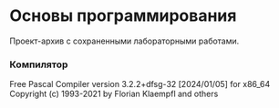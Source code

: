 # Основы программирования

Проект-архив с сохраненными лабораторными работами.

### Компилятор
Free Pascal Compiler version 3.2.2+dfsg-32 [2024/01/05] for x86_64
Copyright (c) 1993-2021 by Florian Klaempfl and others
